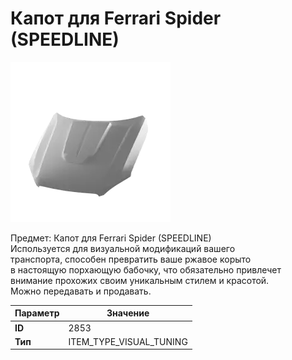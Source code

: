 # Капот для Ferrari Spider (SPEEDLINE)

![Item Image](../img/2853.webp?raw=true)

Предмет: Капот для Ferrari Spider (SPEEDLINE)<br>Используется для визуальной модификаций вашего<br>транспорта, способен превратить ваше ржавое корыто<br>в настоящую порхающую бабочку, что обязательно привлечет<br>внимание прохожих своим уникальным стилем и красотой.<br>Можно передавать и продавать.


| Параметр | Значение |
|----------|----------|
| **ID** | 2853 |
| **Тип** | ITEM_TYPE_VISUAL_TUNING |

